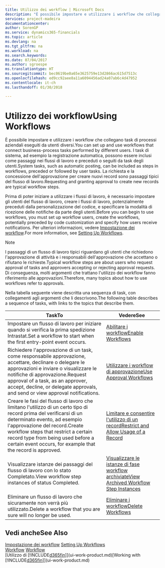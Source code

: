 ```yaml
---
title: Utilizzo dei workflow | Microsoft Docs
description: "È possibile impostare e utilizzare i workflow che collegano task di processi aziendali eseguiti da utenti diversi. I task di sistema, ad esempio la registrazione automatica, possono essere inclusi come passaggi nei flussi di lavoro e preceduti o seguiti da task degli utenti. La richiesta e la concessione dell'approvazione per creare nuovi record sono passaggi tipici del workflow."
services: project-madeira
documentationcenter: 
author: SorenGP
ms.service: dynamics365-financials
ms.topic: article
ms.devlang: na
ms.tgt_pltfrm: na
ms.workload: na
ms.search.keywords: 
ms.date: 07/04/2017
ms.author: sgroespe
ms.translationtype: HT
ms.sourcegitcommit: bec0619be0a65e3625759e13d2866ac615d7513c
ms.openlocfilehash: ed9cc92aee8a11a6094456ad24a07ab6c4d47952
ms.contentlocale: it-ch
ms.lasthandoff: 01/30/2018

---
```

# <a name="using-workflows"></a><span data-ttu-id="985f2-105">Utilizzo dei workflow</span><span class="sxs-lookup"><span data-stu-id="985f2-105">Using Workflows</span></span>
<span data-ttu-id="985f2-106">È possibile impostare e utilizzare i workflow che collegano task di processi aziendali eseguiti da utenti diversi.</span><span class="sxs-lookup"><span data-stu-id="985f2-106">You can set up and use workflows that connect business-process tasks performed by different users.</span></span> <span data-ttu-id="985f2-107">I task di sistema, ad esempio la registrazione automatica, possono essere inclusi come passaggi nei flussi di lavoro e preceduti o seguiti da task degli utenti.</span><span class="sxs-lookup"><span data-stu-id="985f2-107">System tasks, such as automatic posting, can be included as steps in workflows, preceded or followed by user tasks.</span></span> <span data-ttu-id="985f2-108">La richiesta e la concessione dell'approvazione per creare nuovi record sono passaggi tipici del flusso di lavoro.</span><span class="sxs-lookup"><span data-stu-id="985f2-108">Requesting and granting approval to create new records are typical workflow steps.</span></span>  

 <span data-ttu-id="985f2-109">Prima di poter iniziare a utilizzare i flussi di lavoro, è necessario impostare gli utenti del flusso di lavoro, creare i flussi di lavoro, potenzialmente preceduti dalla personalizzazione del codice, e specificare la modalità di ricezione delle notifiche da parte degli utenti.</span><span class="sxs-lookup"><span data-stu-id="985f2-109">Before you can begin to use workflows, you must set up workflow users, create the workflows, potentially preceded by code customization and specify how users receive notifications.</span></span> <span data-ttu-id="985f2-110">Per ulteriori informazioni, vedere [Impostazione dei workflow](across-set-up-workflows.md).</span><span class="sxs-lookup"><span data-stu-id="985f2-110">For more information, see [Setting Up Workflows](across-set-up-workflows.md).</span></span>  

> [!NOTE]  
>  <span data-ttu-id="985f2-111">I passaggi di un flusso di lavoro tipici riguardano gli utenti che richiedono l'approvazione di attività e i responsabili dell'approvazione che accettano o rifiutano le richieste.</span><span class="sxs-lookup"><span data-stu-id="985f2-111">Typical workflow steps are about users who request approval of tasks and approvers accepting or rejecting approval requests.</span></span> <span data-ttu-id="985f2-112">Di conseguenza, molti argomenti che trattano l'utilizzo dei workflow fanno riferimento alle approvazioni.</span><span class="sxs-lookup"><span data-stu-id="985f2-112">Therefore, many topics about how to use workflows refer to approvals.</span></span>  

 <span data-ttu-id="985f2-113">Nella tabella seguente viene descritta una sequenza di task, con collegamenti agli argomenti che li descrivono.</span><span class="sxs-lookup"><span data-stu-id="985f2-113">The following table describes a sequence of tasks, with links to the topics that describe them.</span></span>  

|<span data-ttu-id="985f2-114">**Task**</span><span class="sxs-lookup"><span data-stu-id="985f2-114">**To**</span></span>|<span data-ttu-id="985f2-115">**Vedere**</span><span class="sxs-lookup"><span data-stu-id="985f2-115">**See**</span></span>|  
|------------|-------------|  
|<span data-ttu-id="985f2-116">Impostare un flusso di lavoro per iniziare quando si verifica la prima spedizione Intrastat.</span><span class="sxs-lookup"><span data-stu-id="985f2-116">Set a workflow to start when the first entry-point event occurs.</span></span>|[<span data-ttu-id="985f2-117">Abilitare i workflow</span><span class="sxs-lookup"><span data-stu-id="985f2-117">Enable Workflows</span></span>](across-how-to-enable-workflows.md)|  
|<span data-ttu-id="985f2-118">Richiedere l'approvazione di un task, come responsabile approvazione, accettare, declinare o delegare le approvazioni e inviare o visualizzare le notifiche di approvazione.</span><span class="sxs-lookup"><span data-stu-id="985f2-118">Request approval of a task, as an approver, accept, decline, or delegate approvals, and send or view approval notifications.</span></span>|[<span data-ttu-id="985f2-119">Utilizzare i workflow di approvazione</span><span class="sxs-lookup"><span data-stu-id="985f2-119">Use Approval Workflows</span></span>](across-how-use-approval-workflows.md)|  
|<span data-ttu-id="985f2-120">Creare le fasi del flusso di lavoro che limitano l'utilizzo di un certo tipo di record prima del verificarsi di un determinato evento, ad esempio l'approvazione del record.</span><span class="sxs-lookup"><span data-stu-id="985f2-120">Create workflow steps that restrict a certain record type from being used before a certain event occurs, for example that the record is approved.</span></span>|[<span data-ttu-id="985f2-121">Limitare e consentire l'utilizzo di un record</span><span class="sxs-lookup"><span data-stu-id="985f2-121">Restrict and Allow Usage of a Record</span></span>](across-how-to-restrict-and-allow-usage-of-a-record.md)|  
|<span data-ttu-id="985f2-122">Visualizzare istanze dei passaggi del flusso di lavoro con lo stato Completato.</span><span class="sxs-lookup"><span data-stu-id="985f2-122">View workflow step instances of status Completed.</span></span>|[<span data-ttu-id="985f2-123">Visualizzare le istanze di fase workflow archiviate</span><span class="sxs-lookup"><span data-stu-id="985f2-123">View Archived Workflow Step Instances</span></span>](across-how-to-view-archived-workflow-step-instances.md)|  
|<span data-ttu-id="985f2-124">Eliminare un flusso di lavoro che sicuramente non verrà più utilizzato.</span><span class="sxs-lookup"><span data-stu-id="985f2-124">Delete a workflow that you are sure will no longer be used.</span></span>|[<span data-ttu-id="985f2-125">Eliminare i workflow</span><span class="sxs-lookup"><span data-stu-id="985f2-125">Delete Workflows</span></span>](across-how-to-delete-workflows.md)|  

## <a name="see-also"></a><span data-ttu-id="985f2-126">Vedi anche</span><span class="sxs-lookup"><span data-stu-id="985f2-126">See Also</span></span>  
<span data-ttu-id="985f2-127">[Impostazione dei workflow](across-set-up-workflows.md) </span><span class="sxs-lookup"><span data-stu-id="985f2-127">[Setting Up Workflows](across-set-up-workflows.md) </span></span>  
<span data-ttu-id="985f2-128">[Workflow](across-workflow.md) </span><span class="sxs-lookup"><span data-stu-id="985f2-128">[Workflow](across-workflow.md) </span></span>  
<span data-ttu-id="985f2-129">[Utilizzo di [!INCLUDE[d365fin](includes/d365fin_md.md)]](ui-work-product.md)</span><span class="sxs-lookup"><span data-stu-id="985f2-129">[Working with [!INCLUDE[d365fin](includes/d365fin_md.md)]](ui-work-product.md)</span></span>

